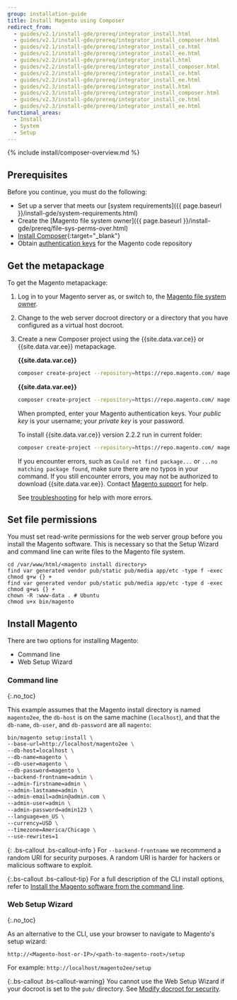 ```yaml
---
group: installation-guide
title: Install Magento using Composer
redirect_from:
  - guides/v2.1/install-gde/prereq/integrator_install.html
  - guides/v2.1/install-gde/prereq/integrator_install_composer.html
  - guides/v2.1/install-gde/prereq/integrator_install_ce.html
  - guides/v2.1/install-gde/prereq/integrator_install_ee.html
  - guides/v2.2/install-gde/prereq/integrator_install.html
  - guides/v2.2/install-gde/prereq/integrator_install_composer.html
  - guides/v2.2/install-gde/prereq/integrator_install_ce.html
  - guides/v2.2/install-gde/prereq/integrator_install_ee.html
  - guides/v2.3/install-gde/prereq/integrator_install.html
  - guides/v2.3/install-gde/prereq/integrator_install_composer.html
  - guides/v2.3/install-gde/prereq/integrator_install_ce.html
  - guides/v2.3/install-gde/prereq/integrator_install_ee.html
functional_areas:
  - Install
  - System
  - Setup
---
```


{% include install/composer-overview.md %}

## Prerequisites

Before you continue, you must do the following:

-   Set up a server that meets our [system requirements]({{ page.baseurl }}/install-gde/system-requirements.html)
-   Create the [Magento file system owner]({{ page.baseurl }}/install-gde/prereq/file-sys-perms-over.html)
-   [Install Composer](https://getcomposer.org/download/){:target="_blank"}
-   Obtain [authentication keys]({{page.baseurl}}/install-gde/prereq/connect-auth.html) for the Magento code repository

## Get the metapackage

To get the Magento metapackage:

1.  Log in to your Magento server as, or switch to, the [Magento file system owner]({{page.baseurl}}/install-gde/prereq/file-sys-perms-over.html).
1.  Change to the web server docroot directory or a directory that you have configured as a virtual host docroot.
1.  Create a new Composer project using the {{site.data.var.ce}} or {{site.data.var.ee}} metapackage.

    **{{site.data.var.ce}}**
    ```bash
    composer create-project --repository=https://repo.magento.com/ magento/project-community-edition:<version-tag> <install-directory-name>
    ```

    **{{site.data.var.ee}}**
    ```bash
    composer create-project --repository=https://repo.magento.com/ magento/project-enterprise-edition:<version-tag> <install-directory-name>
    ```

    When prompted, enter your Magento authentication keys. Your _public key_ is your username; your _private key_ is your password.

    To install {{site.data.var.ce}} version 2.2.2 run in current folder:
    ```bash
    composer create-project --repository=https://repo.magento.com/ magento/project-community-edition:2.2.2 .
    ```

    If you encounter errors, such as `Could not find package...` or `...no matching package found`, make sure there are no typos in your command. If you still encounter errors, you may not be authorized to download {{site.data.var.ee}}. Contact [Magento support](https://magento.com/support) for help.

    See [troubleshooting]({{page.baseurl}}/install-gde/trouble/tshoot_composer-fail.html) for help with more errors.

## Set file permissions

You must set read-write permissions for the web server group before you install the Magento software. This is necessary so that the Setup Wizard and command line can write files to the Magento file system.

```terminal
cd /var/www/html/<magento install directory>
find var generated vendor pub/static pub/media app/etc -type f -exec chmod g+w {} +
find var generated vendor pub/static pub/media app/etc -type d -exec chmod g+ws {} +
chown -R :www-data . # Ubuntu
chmod u+x bin/magento
```

## Install Magento

There are two options for installing Magento:

-  Command line
-  Web Setup Wizard

### Command line
{:.no_toc}

This example assumes that the Magento install directory is named `magento2ee`, the `db-host` is on the same machine (`localhost`), and that the `db-name`, `db-user`, and `db-password` are all `magento`:

```bash
bin/magento setup:install \
--base-url=http://localhost/magento2ee \
--db-host=localhost \
--db-name=magento \
--db-user=magento \
--db-password=magento \
--backend-frontname=admin \
--admin-firstname=admin \
--admin-lastname=admin \
--admin-email=admin@admin.com \
--admin-user=admin \
--admin-password=admin123 \
--language=en_US \
--currency=USD \
--timezone=America/Chicago \
--use-rewrites=1
```

{: .bs-callout .bs-callout-info }
For `--backend-frontname` we recommend a random URI for security purposes. A random URI is harder for hackers or malicious software to exploit.

{:.bs-callout .bs-callout-tip}
For a full description of the CLI install options, refer to [Install the Magento software from the command line]({{page.baseurl}}/install-gde/install/cli/install-cli-install.html#instgde-install-cli-magento).

### Web Setup Wizard
{:.no_toc}

As an alternative to the CLI, use your browser to navigate to Magento's setup wizard:

```url
http://<Magento-host-or-IP>/<path-to-magento-root>/setup
```
For example: `http://localhost/magento2ee/setup`

{:.bs-callout .bs-callout-warning}
You cannot use the Web Setup Wizard if your docroot is set to the `pub/` directory. See [Modify docroot for security]({{page.baseurl}}/install-gde/tutorials/change-docroot-to-pub.html).
